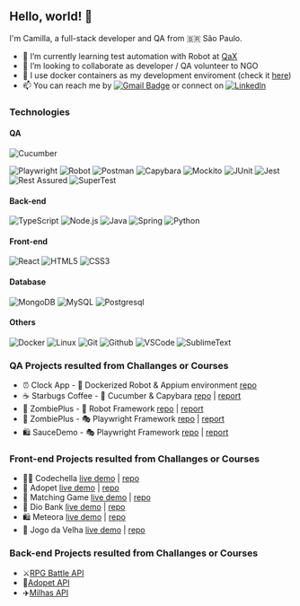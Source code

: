 Hello, world! 👋
----------------

I'm Camilla, a full-stack developer and QA from :brazil: São Paulo.
<!-- - 🔭 I’m currently working on Avanade --> 
- 🌱 I’m currently learning test automation with Robot at [QaX](https://qax.com)
- 🎯 I’m looking to collaborate as developer / QA volunteer to NGO
- 🐳 I use docker containers as my development enviroment (check it [here](https://github.com/ecureuill/docker-development-enviroment))
- 📫 You can reach me by [![Gmail Badge](https://img.shields.io/badge/-Gmail-c14438?style=flat-square&logo=Gmail&logoColor=white&link=mailto:logika.sciuro@gmail.com)](mailto:logika.sciuro@gmail.com) or connect on [![Linkedln](https://img.shields.io/badge/LinkedIn-0077B5?style=flat-square&logo=linkedin&logoColor=white)](https://www.linkedin.com/in/camillasilva) 

### Technologies
#### QA
![Cucumber](https://img.shields.io/badge/Cucumber-000?&logo=Cucumber)

![Playwright](https://img.shields.io/badge/-Playwright-000?&logo=playwright)
![Robot](https://img.shields.io/badge/-Robot-000?&logo=robot)
![Postman](https://img.shields.io/badge/Postman-000?&logo=postman)
![Capybara](https://img.shields.io/badge/Capybara-000?&logo=Capybara)
![Mockito](https://img.shields.io/badge/Mockito-000?&logo=Mockito)
![JUnit](https://img.shields.io/badge/JUnit-000?&logo=JUnit)
![Jest](https://img.shields.io/badge/Jest-000?&logo=Jest)
![Rest Assured](https://img.shields.io/badge/-RestAssured-000?&logo=restassured)
![SuperTest](https://img.shields.io/badge/-SuperTest-000?&logo=supertest)

#### Back-end
![TypeScript](https://img.shields.io/badge/-TypeScript-000?&logo=TypeScript)
![Node.js](https://img.shields.io/badge/-Node.js-000?&logo=node.js)
![Java](https://img.shields.io/badge/-Java-000?&logo=Java)
![Spring](https://img.shields.io/badge/-Spring-000?&logo=Spring)
![Python](https://img.shields.io/badge/-Python-000?&logo=Python)

<!-- ![Ruby](https://img.shields.io/badge/-Ruby-000?&logo=Ruby)
-->
#### Front-end
![React](https://img.shields.io/badge/-React-000?&logo=React)
![HTML5](https://img.shields.io/badge/HTML5-000?&logo=html5)
![CSS3](https://img.shields.io/badge/CSS3-000?&logo=css3)

#### Database
![MongoDB](https://img.shields.io/badge/-MongoDB-000?&logo=MongoDB)
![MySQL](https://img.shields.io/badge/-MySQL-000?&logo=MySQL)
![Postgresql](https://img.shields.io/badge/Postgresql-000?&logo=Postgresql)

#### Others
![Docker](https://img.shields.io/badge/-Docker-000?&logo=Docker)
![Linux](https://img.shields.io/badge/-Linux-000?&logo=Linux)
![Git](https://img.shields.io/badge/Git-000?&logo=Git)
![Github](https://img.shields.io/badge/Github-000?&logo=github)
![VSCode](https://img.shields.io/badge/VSCode-000?&logo=visualstudiocode)
![SublimeText](https://img.shields.io/badge/SublimeText-000?&logo=sublimetext)


### QA Projects resulted from Challanges or Courses 
- ⏰ Clock App - 🐳 Dockerized Robot & Appium environment [repo](https://github.com/ecureuill/dockerized-robot-appium-environment)
- ☕ Starbugs Coffee   - 🥒 Cucumber & Capybara      [repo](https://github.com/ecureuill/starbugs-cucumber-rb) | [report](https://ecureuill.github.io/starbugs-cucumber-rb/report.html)
- 🧟 ZombiePlus        - 🤖 Robot Framework          [repo](https://github.com/ecureuill/zombieplus-robot) | [report](https://ecureuill.github.io/zombieplus-robot/report.html)
- 🧟 ZombiePlus        - 🎭 Playwright Framework     [repo](https://github.com/ecureuill/zombieplus-playwright) | [report](https://ecureuill.github.io/zombieplus-playwright)
- 🛍️ SauceDemo         - 🎭 Playwright Framework     [repo](https://github.com/ecureuill/saucedemo-playwright) | [report](https://ecureuill.github.io/saucedemo-playwright)

### Front-end Projects resulted from Challanges or Courses 

- 👩‍💻 Codechella [live demo](https://ecureuill.github.io/codechella) | [repo](https://github.com/ecureuill/codechella)
- 🐶 Adopet [live demo](https://ecureuill.github.io/adopet-app) | [repo](https://github.com/ecureuill/adopet-app)
- 🎲 Matching Game [live demo](https://ecureuill.github.io/matching-game) | [repo](https://github.com/ecureuill/matching-game)
- 🏦 Dio Bank [live demo](https://ecureuill.github.io/dio-bank) | [repo](https://github.com/ecureuill/dio-bank)
- 🛍️ Meteora [live demo](https://ecureuill.github.io/meteora) | [repo](https://github.com/ecureuill/meteora)
- 🎲 Jogo da Velha [live demo](https://ecureuill.github.io/jogo-da-velha) | [repo](https://github.com/ecureuill/jogo-da-velha)


### Back-end Projects resulted from Challanges or Courses
- ⚔️[RPG Battle API](https://github.com/ecureuill/adopet)
- 🐶[Adopet API](https://github.com/ecureuill/adopet)
- ✈️[Milhas API](https://github.com/ecureuill/milhasapi)

<!--
**ecureuill/ecureuill** is a ✨ _special_ ✨ repository because its `README.md` (this file) appears on your GitHub profile.

Here are some ideas to get you started:

- 🔭 I’m currently working on ...
- 🌱 I’m currently learning ...
- 👯 I’m looking to collaborate on ...
- 🤔 I’m looking for help with ...
- 💬 Ask me about ...
- 📫 How to reach me: ...
- 😄 Pronouns: ...
- ⚡ Fun fact: ...

![TDD](https://img.shields.io/badge/TDD-000?&logo=tdd)
![BDD](https://img.shields.io/badge/BDD-000?&logo=bdd)

-->
